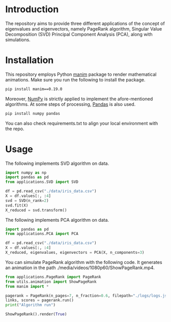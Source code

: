 # Introduction

The repository aims to provide three different applications of the concept of eigenvalues and eigenvectors, namely PageRank algorithm, Singular Value Decomposition (SVD) Principal Component Analysis (PCA), along with simulations.


# Installation
This repository employs Python [manim](https://pypi.org/project/manim/) package to render mathematical animations. Make sure you run the following to install the package.

```bash
pip install manim==0.19.0
```

Moreover, [NumPy](https://pypi.org/project/numpy/) is strictly applied to implement the afore-mentioned algorithms. At some steps of processing, [Pandas](https://pypi.org/project/pandas/) is also used.

```bash
pip install numpy pandas
```
You can also check requirements.txt to align your local environment with the repo.


# Usage

The following implements SVD algorithm on data.
```python
import numpy as np
import pandas as pd
from applications.SVD import SVD

df = pd.read_csv("./data/iris_data.csv")
X = df.values[:, :4]
svd = SVD(n_rank=2)
svd.fit(X)
X_reduced = svd.transform()
```

The following implements PCA algorithm on data.
```python
import pandas as pd
from applications.PCA import PCA

df = pd.read_csv("./data/iris_data.csv")
X = df.values[:, :4]
X_reduced, eigenvalues, eigenvectors = PCA(X, n_components=3)
```

You can simulate PageRank algorithm with the following code. It generates an animation in the path ./media/videos/1080p60/ShowPageRank.mp4. 

```python
from applications.PageRank import PageRank
from utils.animation import ShowPageRank
from manim import *

pagerank = PageRank(n_pages=7, n_fraction=0.6, filepath="./logs/logs.json")
links, scores = pagerank.run()
print("Algorithm run")

ShowPageRank().render(True)
```